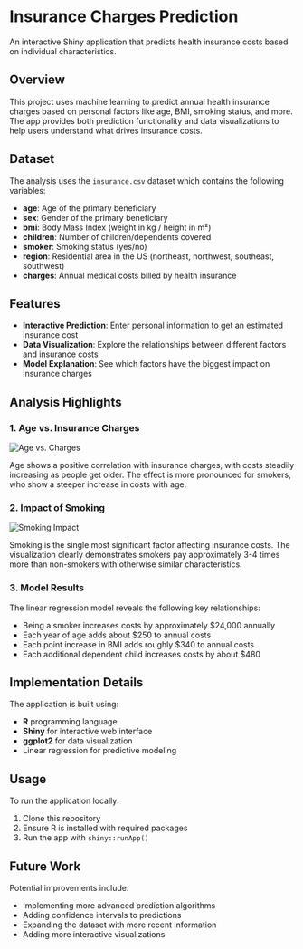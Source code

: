 # Insurance Charges Prediction

An interactive Shiny application that predicts health insurance costs based on individual characteristics.

## Overview

This project uses machine learning to predict annual health insurance charges based on personal factors like age, BMI, smoking status, and more. The app provides both prediction functionality and data visualizations to help users understand what drives insurance costs.

## Dataset

The analysis uses the `insurance.csv` dataset which contains the following variables:
- **age**: Age of the primary beneficiary
- **sex**: Gender of the primary beneficiary
- **bmi**: Body Mass Index (weight in kg / height in m²)
- **children**: Number of children/dependents covered
- **smoker**: Smoking status (yes/no)
- **region**: Residential area in the US (northeast, northwest, southeast, southwest)
- **charges**: Annual medical costs billed by health insurance

## Features

- **Interactive Prediction**: Enter personal information to get an estimated insurance cost
- **Data Visualization**: Explore the relationships between different factors and insurance costs
- **Model Explanation**: See which factors have the biggest impact on insurance charges

## Analysis Highlights

### 1. Age vs. Insurance Charges
![Age vs. Charges](https://placeholder-for-age-chart.png)

Age shows a positive correlation with insurance charges, with costs steadily increasing as people get older. The effect is more pronounced for smokers, who show a steeper increase in costs with age.

### 2. Impact of Smoking
![Smoking Impact](https://placeholder-for-smoking-chart.png)

Smoking is the single most significant factor affecting insurance costs. The visualization clearly demonstrates smokers pay approximately 3-4 times more than non-smokers with otherwise similar characteristics.

### 3. Model Results

The linear regression model reveals the following key relationships:
- Being a smoker increases costs by approximately $24,000 annually
- Each year of age adds about $250 to annual costs
- Each point increase in BMI adds roughly $340 to annual costs
- Each additional dependent child increases costs by about $480

## Implementation Details

The application is built using:
- **R** programming language
- **Shiny** for interactive web interface
- **ggplot2** for data visualization
- Linear regression for predictive modeling

## Usage

To run the application locally:
1. Clone this repository
2. Ensure R is installed with required packages
3. Run the app with `shiny::runApp()`

## Future Work

Potential improvements include:
- Implementing more advanced prediction algorithms
- Adding confidence intervals to predictions
- Expanding the dataset with more recent information
- Adding more interactive visualizations
